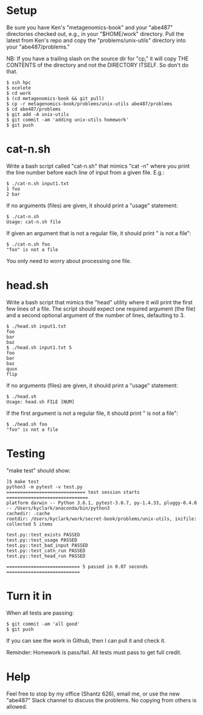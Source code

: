# Setup

Be sure you have Ken's "metagenomics-book" and your "abe487" directories
checked out, e.g., in your "$HOME/work" directory.  Pull the latest from Ken's
repo and copy the "problems/unix-utils" directory into your "abe487/problems."

NB: If you have a trailing slash on the source dir for "cp," it will copy
THE CONTENTS of the directory and not the DIRECTORY ITSELF.  So don't do that.

```
$ ssh hpc
$ ocelote
$ cd work
$ (cd metagenomics-book && git pull)
$ cp -r metagenomics-book/problems/unix-utils abe487/problems
$ cd abe487/problems
$ git add -A unix-utils
$ git commit -am 'adding unix-utils homework'
$ git push
```

# cat-n.sh

Write a bash script called "cat-n.sh" that mimics "cat -n" where you print 
the line number before each line of input from a given file.  E.g.:

```
$ ./cat-n.sh input1.txt
1 foo
2 bar
```

If no arguments (files) are given, it should print a "usage" statement:

```
$ ./cat-n.sh
Usage: cat-n.sh file
```

If given an argument that is not a regular file, it should print 
"<argument> is not a file":

```
$ ./cat-n.sh foo
"foo" is not a file
```

You only need to worry about processing one file.

# head.sh

Write a bash script that mimics the "head" utility where it will print the
first few lines of a file.  The script should expect one required argument 
(the file) and a second optional argument of the number of lines, defaulting 
to 3.

```
$ ./head.sh input1.txt
foo
bar
baz
$ ./head.sh input1.txt 5
foo
bar
baz
quux
flip
```

If no arguments (files) are given, it should print a "usage" statement:

```
$ ./head.sh
Usage: head.sh FILE [NUM]
```

If the first argument is not a regular file, it should print 
"<argument> is not a file":

```
$ ./head.sh foo
"foo" is not a file
```

# Testing

"make test" should show:

```
]$ make test
python3 -m pytest -v test.py
============================= test session starts ==============================
platform darwin -- Python 3.6.1, pytest-3.0.7, py-1.4.33, pluggy-0.4.0 -- /Users/kyclark/anaconda/bin/python3
cachedir: .cache
rootdir: /Users/kyclark/work/secret-book/problems/unix-utils, inifile:
collected 5 items

test.py::test_exists PASSED
test.py::test_usage PASSED
test.py::test_bad_input PASSED
test.py::test_catn_run PASSED
test.py::test_head_run PASSED

=========================== 5 passed in 0.07 seconds ===========================
```

# Turn it in

When all tests are passing:

```
$ git commit -am 'all good'
$ git push
```

If you can see the work in Github, then I can pull it and check it.

Reminder: Homework is pass/fail.  All tests must pass to get full credit.

# Help 

Feel free to stop by my office (Shantz 626), email me, or use the new 
"abe487" Slack channel to discuss the problems.  No copying from others is 
allowed.
